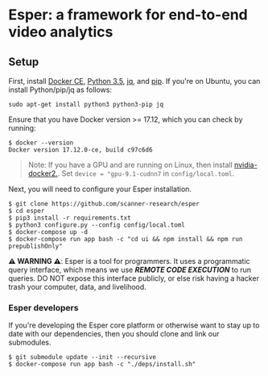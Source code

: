 # Esper: a framework for end-to-end video analytics

## Setup

First, install [Docker CE](https://docs.docker.com/engine/installation/#supported-platforms), [Python 3.5](https://www.python.org/downloads/), [jq](https://stedolan.github.io/jq/download/), and [pip](https://pip.pypa.io/en/stable/installing/). If you're on Ubuntu, you can install Python/pip/jq as follows:
```
sudo apt-get install python3 python3-pip jq
```

Ensure that you have Docker version >= 17.12, which you can check by running:
```
$ docker --version
Docker version 17.12.0-ce, build c97c6d6
```

> Note: If you have a GPU and are running on Linux, then install [nvidia-docker2.](https://github.com/NVIDIA/nvidia-docker). Set `device = "gpu-9.1-cudnn7` in `config/local.toml`.

Next, you will need to configure your Esper installation.

```
$ git clone https://github.com/scanner-research/esper
$ cd esper
$ pip3 install -r requirements.txt
$ python3 configure.py --config config/local.toml
$ docker-compose up -d
$ docker-compose run app bash -c "cd ui && npm install && npm run prepublishOnly"
```

**:warning: WARNING :warning:**: Esper is a tool for programmers. It uses a programmatic query interface, which means we use **_REMOTE CODE EXECUTION_** to run queries. DO NOT expose this interface publicly, or else risk having a hacker trash your computer, data, and livelihood.

### Esper developers

If you're developing the Esper core platform or otherwise want to stay up to date with our dependencies, then you should clone and link our submodules.

```
$ git submodule update --init --recursive
$ docker-compose run app bash -c "./deps/install.sh"
```
